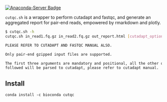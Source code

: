 [![Anaconda-Server Badge](https://anaconda.org/bioconda/cutqc/badges/installer/conda.svg)](https://conda.anaconda.org/bioconda)

`cutqc.sh` is a wrapper to perform cutadapt and fastqc, and generate
an aggregated report for pair-end reads, empowered by rmarkdown and plotly.

```bash
$ cutqc.sh -h
cutqc.sh in_read1.fq.gz in_read2.fq.gz out_report.html [cutadapt_option]

PLEASE REFER TO CUTADAPT AND FASTQC MANUAL ALSO.

Only pair-end gzipped input files are supported.

The first three arguments are mandatory and positional, all the other options
followed will be parsed to cutadapt, please refer to cutadapt manual.
```

## Install

```
conda install -c bioconda cutqc
```

